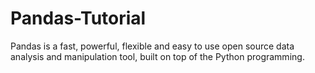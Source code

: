 # Pandas-Tutorial
Pandas is a fast, powerful, flexible and easy to use open source data analysis and manipulation tool, built on top of the Python programming.
